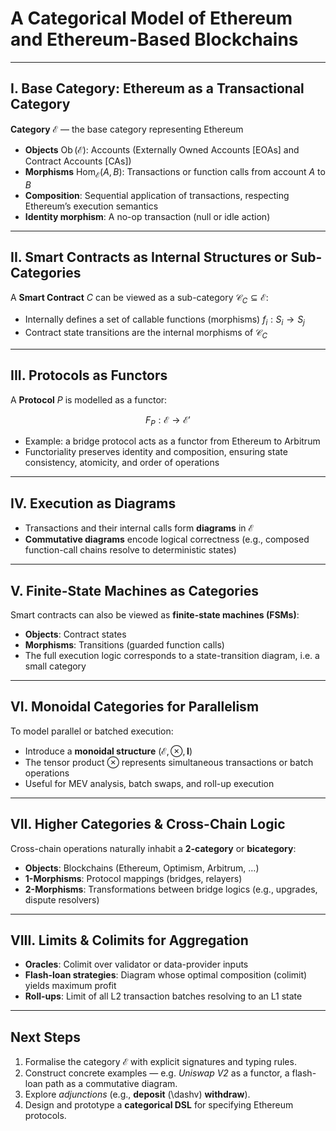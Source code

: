 # A Categorical Model of Ethereum and Ethereum-Based Blockchains

---

## I. Base Category: Ethereum as a Transactional Category

**Category** $\mathcal{E}$ — the base category representing Ethereum

- **Objects** $\operatorname{Ob}(\mathcal{E})$: Accounts (Externally Owned Accounts \[EOAs] and Contract Accounts \[CAs])  
- **Morphisms** $\operatorname{Hom}_{\mathcal{E}}(A,B)$: Transactions or function calls from account $A$ to $B$  
- **Composition**: Sequential application of transactions, respecting Ethereum’s execution semantics  
- **Identity morphism**: A no-op transaction (null or idle action)  

---

## II. Smart Contracts as Internal Structures or Sub-Categories

A **Smart Contract** $C$ can be viewed as a sub-category $\mathcal{C}_C \subseteq \mathcal{E}$:

- Internally defines a set of callable functions (morphisms) $f_i : S_i \to S_j$  
- Contract state transitions are the internal morphisms of $\mathcal{C}_C$  

---

## III. Protocols as Functors

A **Protocol** $P$ is modelled as a functor:

$$F_P : \mathcal{E} \longrightarrow \mathcal{E}'$$

- Example: a bridge protocol acts as a functor from Ethereum to Arbitrum  
- Functoriality preserves identity and composition, ensuring state consistency, atomicity, and order of operations  

---

## IV. Execution as Diagrams

- Transactions and their internal calls form **diagrams** in $\mathcal{E}$  
- **Commutative diagrams** encode logical correctness (e.g., composed function-call chains resolve to deterministic states)  

---

## V. Finite-State Machines as Categories

Smart contracts can also be viewed as **finite-state machines (FSMs)**:

- **Objects**: Contract states  
- **Morphisms**: Transitions (guarded function calls)  
- The full execution logic corresponds to a state-transition diagram, i.e.
  a small category  

---

## VI. Monoidal Categories for Parallelism

To model parallel or batched execution:

- Introduce a **monoidal structure** $(\mathcal{E},\otimes,\mathbf{I})$  
- The tensor product $\otimes$ represents simultaneous transactions or batch operations  
- Useful for MEV analysis, batch swaps, and roll-up execution  

---

## VII. Higher Categories & Cross-Chain Logic

Cross-chain operations naturally inhabit a **2-category** or **bicategory**:

- **Objects**: Blockchains (Ethereum, Optimism, Arbitrum, …)  
- **1-Morphisms**: Protocol mappings (bridges, relayers)  
- **2-Morphisms**: Transformations between bridge logics (e.g., upgrades, dispute resolvers)  

---

## VIII. Limits & Colimits for Aggregation

- **Oracles**: Colimit over validator or data-provider inputs  
- **Flash-loan strategies**: Diagram whose optimal composition (colimit) yields maximum profit  
- **Roll-ups**: Limit of all L2 transaction batches resolving to an L1 state  

---

## Next Steps

1. Formalise the category $\mathcal{E}$ with explicit signatures and typing rules.  
2. Construct concrete examples — e.g.
   *Uniswap V2* as a functor, a flash-loan path as a commutative diagram.  
3. Explore *adjunctions* (e.g., **deposit** \(\dashv\) **withdraw**).  
4. Design and prototype a **categorical DSL** for specifying Ethereum protocols. 